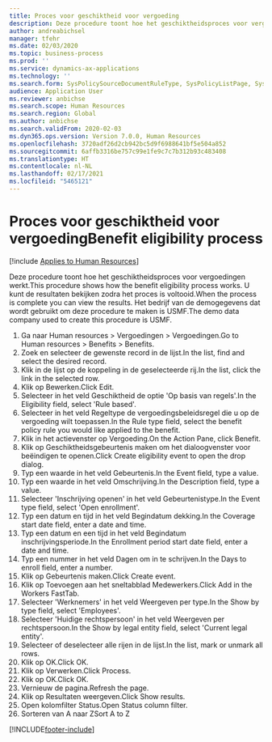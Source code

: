 ```yaml
---
title: Proces voor geschiktheid voor vergoeding
description: Deze procedure toont hoe het geschiktheidsproces voor vergoedingen werkt.
author: andreabichsel
manager: tfehr
ms.date: 02/03/2020
ms.topic: business-process
ms.prod: ''
ms.service: dynamics-ax-applications
ms.technology: ''
ms.search.form: SysPolicySourceDocumentRuleType, SysPolicyListPage, SysPolicy, HcmBenefitEligibilityPolicy, HcmBenefit, BenefitWorkspace, HcmBenefitSummaryPart
audience: Application User
ms.reviewer: anbichse
ms.search.scope: Human Resources
ms.search.region: Global
ms.author: anbichse
ms.search.validFrom: 2020-02-03
ms.dyn365.ops.version: Version 7.0.0, Human Resources
ms.openlocfilehash: 3720adf26d2cb942bc5d9f6988641bf5e504a852
ms.sourcegitcommit: 6affb3316be757c99e1fe9c7c7b312b93c483408
ms.translationtype: HT
ms.contentlocale: nl-NL
ms.lasthandoff: 02/17/2021
ms.locfileid: "5465121"
---
```

# <a name="benefit-eligibility-process"></a><span data-ttu-id="7379a-103">Proces voor geschiktheid voor vergoeding</span><span class="sxs-lookup"><span data-stu-id="7379a-103">Benefit eligibility process</span></span>

[!include [Applies to Human Resources](../includes/applies-to-hr.md)]

<span data-ttu-id="7379a-104">Deze procedure toont hoe het geschiktheidsproces voor vergoedingen werkt.</span><span class="sxs-lookup"><span data-stu-id="7379a-104">This procedure shows how the benefit eligibility process works.</span></span> <span data-ttu-id="7379a-105">U kunt de resultaten bekijken zodra het proces is voltooid.</span><span class="sxs-lookup"><span data-stu-id="7379a-105">When the process is complete you can view the results.</span></span> <span data-ttu-id="7379a-106">Het bedrijf van de demogegevens dat wordt gebruikt om deze procedure te maken is USMF.</span><span class="sxs-lookup"><span data-stu-id="7379a-106">The demo data company used to create this procedure is USMF.</span></span>

1. <span data-ttu-id="7379a-107">Ga naar Human resources > Vergoedingen > Vergoedingen.</span><span class="sxs-lookup"><span data-stu-id="7379a-107">Go to Human resources > Benefits > Benefits.</span></span>
2. <span data-ttu-id="7379a-108">Zoek en selecteer de gewenste record in de lijst.</span><span class="sxs-lookup"><span data-stu-id="7379a-108">In the list, find and select the desired record.</span></span>
3. <span data-ttu-id="7379a-109">Klik in de lijst op de koppeling in de geselecteerde rij.</span><span class="sxs-lookup"><span data-stu-id="7379a-109">In the list, click the link in the selected row.</span></span>
4. <span data-ttu-id="7379a-110">Klik op Bewerken.</span><span class="sxs-lookup"><span data-stu-id="7379a-110">Click Edit.</span></span>
5. <span data-ttu-id="7379a-111">Selecteer in het veld Geschiktheid de optie 'Op basis van regels'.</span><span class="sxs-lookup"><span data-stu-id="7379a-111">In the Eligibility field, select 'Rule based'.</span></span>
6. <span data-ttu-id="7379a-112">Selecteer in het veld Regeltype de vergoedingsbeleidsregel die u op de vergoeding wilt toepassen.</span><span class="sxs-lookup"><span data-stu-id="7379a-112">In the Rule type field, select the benefit policy rule you would like applied to the benefit.</span></span>
7. <span data-ttu-id="7379a-113">Klik in het actievenster op Vergoeding.</span><span class="sxs-lookup"><span data-stu-id="7379a-113">On the Action Pane, click Benefit.</span></span>
8. <span data-ttu-id="7379a-114">Klik op Geschiktheidsgebeurtenis maken om het dialoogvenster voor beëindigen te openen.</span><span class="sxs-lookup"><span data-stu-id="7379a-114">Click Create eligibility event to open the drop dialog.</span></span>
9. <span data-ttu-id="7379a-115">Typ een waarde in het veld Gebeurtenis.</span><span class="sxs-lookup"><span data-stu-id="7379a-115">In the Event field, type a value.</span></span>
10. <span data-ttu-id="7379a-116">Typ een waarde in het veld Omschrijving.</span><span class="sxs-lookup"><span data-stu-id="7379a-116">In the Description field, type a value.</span></span>
11. <span data-ttu-id="7379a-117">Selecteer 'Inschrijving openen' in het veld Gebeurtenistype.</span><span class="sxs-lookup"><span data-stu-id="7379a-117">In the Event type field, select 'Open enrollment'.</span></span>
12. <span data-ttu-id="7379a-118">Typ een datum en tijd in het veld Begindatum dekking.</span><span class="sxs-lookup"><span data-stu-id="7379a-118">In the Coverage start date field, enter a date and time.</span></span>
13. <span data-ttu-id="7379a-119">Typ een datum en een tijd in het veld Begindatum inschrijvingsperiode.</span><span class="sxs-lookup"><span data-stu-id="7379a-119">In the Enrollment period start date field, enter a date and time.</span></span>
14. <span data-ttu-id="7379a-120">Typ een nummer in het veld Dagen om in te schrijven.</span><span class="sxs-lookup"><span data-stu-id="7379a-120">In the Days to enroll field, enter a number.</span></span>
15. <span data-ttu-id="7379a-121">Klik op Gebeurtenis maken.</span><span class="sxs-lookup"><span data-stu-id="7379a-121">Click Create event.</span></span>
16. <span data-ttu-id="7379a-122">Klik op Toevoegen aan het sneltabblad Medewerkers.</span><span class="sxs-lookup"><span data-stu-id="7379a-122">Click Add in the Workers FastTab.</span></span>
17. <span data-ttu-id="7379a-123">Selecteer 'Werknemers' in het veld Weergeven per type.</span><span class="sxs-lookup"><span data-stu-id="7379a-123">In the Show by type field, select 'Employees'.</span></span>
18. <span data-ttu-id="7379a-124">Selecteer 'Huidige rechtspersoon' in het veld Weergeven per rechtspersoon.</span><span class="sxs-lookup"><span data-stu-id="7379a-124">In the Show by legal entity field, select 'Current legal entity'.</span></span>
19. <span data-ttu-id="7379a-125">Selecteer of deselecteer alle rijen in de lijst.</span><span class="sxs-lookup"><span data-stu-id="7379a-125">In the list, mark or unmark all rows.</span></span>
20. <span data-ttu-id="7379a-126">Klik op OK.</span><span class="sxs-lookup"><span data-stu-id="7379a-126">Click OK.</span></span>
21. <span data-ttu-id="7379a-127">Klik op Verwerken.</span><span class="sxs-lookup"><span data-stu-id="7379a-127">Click Process.</span></span>
22. <span data-ttu-id="7379a-128">Klik op OK.</span><span class="sxs-lookup"><span data-stu-id="7379a-128">Click OK.</span></span>
23. <span data-ttu-id="7379a-129">Vernieuw de pagina.</span><span class="sxs-lookup"><span data-stu-id="7379a-129">Refresh the page.</span></span>
24. <span data-ttu-id="7379a-130">Klik op Resultaten weergeven.</span><span class="sxs-lookup"><span data-stu-id="7379a-130">Click Show results.</span></span>
25. <span data-ttu-id="7379a-131">Open kolomfilter Status.</span><span class="sxs-lookup"><span data-stu-id="7379a-131">Open Status column filter.</span></span>
26. <span data-ttu-id="7379a-132">Sorteren van A naar Z</span><span class="sxs-lookup"><span data-stu-id="7379a-132">Sort A to Z</span></span>



[!INCLUDE[footer-include](../includes/footer-banner.md)]